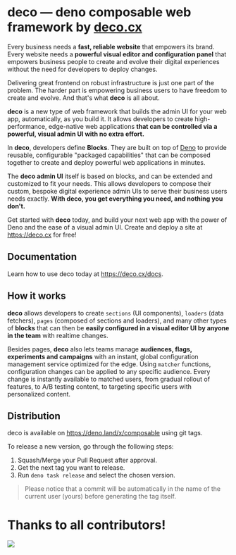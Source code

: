 # deco — deno composable web framework by [deco.cx](https://www.deco.cx/en/dev)

Every business needs a **fast, reliable website** that empowers its brand. Every website needs a **powerful visual editor and configuration panel** that empowers business people to create and evolve their digital experiences without the need for developers to deploy changes.

Delivering great frontend on robust infrastructure is just one part of the problem. The harder part is empowering business users to have freedom to create and evolve. And that's what **deco** is all about. 

**deco** is a new type of web framework that builds the admin UI for your web app, automatically, as you build it. It allows developers to create high-performance, edge-native web applications **that can be controlled via a powerful, visual admin UI with no extra effort.** 

In **deco**, developers define **Blocks**. They are built on top of [Deno](https://deno.land) to provide reusable, configurable "packaged capabilities" that can be composed together to create and deploy powerful web applications in minutes.

The **deco admin UI** itself is based on blocks, and can be extended and customized to fit your needs. This allows developers to compose their custom, bespoke digital experience admin UIs to serve their business users needs exactly. **With deco, you get everything you need, and nothing you don't.**

Get started with **deco** today, and build your next web app with the power of Deno and the ease of a visual admin UI. Create and deploy a site at https://deco.cx for free! 

## Documentation

Learn how to use deco today at https://deco.cx/docs.

## How it works

**deco** allows developers to create `sections` (UI components), `loaders` (data fetchers), `pages` (composed of sections and loaders), and many other types of **blocks** that can then be **easily configured in a visual editor UI by anyone in the team** with realtime changes.

Besides pages, **deco** also lets teams manage **audiences, flags, experiments and campaigns** with an instant, global configuration management service optimized for the edge. Using `matcher` functions, configuration changes can be applied to any specific audience. Every change is instantly available to matched users, from gradual rollout of features, to A/B testing content, to targeting specific users with personalized content.

## Distribution

deco is available on https://deno.land/x/composable using git tags.

To release a new version, go through the following steps:

1. Squash/Merge your Pull Request after approval.
2. Get the next tag you want to release.
3. Run `deno task release` and select the chosen version.

> Please notice that a commit will be automatically in the name of the current user (yours) before generating the tag itself.

# Thanks to all contributors!

<a href="https://github.com/deco-cx/live/graphs/contributors">
  <img src="https://contributors-img.web.app/image?repo=deco-cx/live" />
</a>

